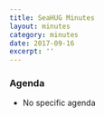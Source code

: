 ```yaml
---
title: SeaHUG Minutes
layout: minutes
category: minutes
date: 2017-09-16
excerpt: ''
---
```


### Agenda

* No specific agenda
